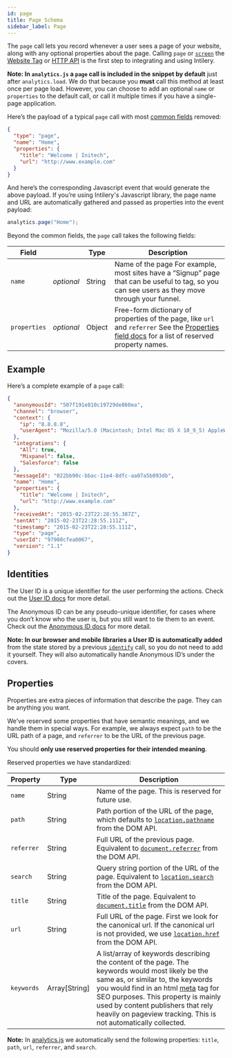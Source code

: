 ```yaml
---
id: page
title: Page Schema
sidebar_label: Page
---
```


The `page` call lets you record whenever a user sees a page of your website, along with any optional properties about the page. Calling `page` or [`screen`](./screen/) the [Website Tag](/docs/tag/tag1) or [HTTP API](/docs/apis/api1) is the first step to integrating and using Intilery.

**Note: In `analytics.js` a `page` call is included in the snippet by default** just after `analytics.load`. We do that because you **must** call this method at least once per page load. However, you can choose to add an optional `name` or `properties` to the default call, or call it multiple times if you have a single-page application.

Here’s the payload of a typical `page` call with most [common fields](./common/) removed:

```json
{
  "type": "page",
  "name": "Home",
  "properties": {
    "title": "Welcome | Initech",
    "url": "http://www.example.com"
  }
}
```

And here’s the corresponding Javascript event that would generate the above payload. If you’re using Intilery's Javascript library, the page name and URL are automatically gathered and passed as properties into the event payload:

```java
analytics.page("Home");
```

Beyond the common fields, the `page` call takes the following fields:

| Field        |            | Type   | Description                                                  |
| ------------ | ---------- | ------ | ------------------------------------------------------------ |
| `name`       | *optional* | String | Name of the page For example, most sites have a “Signup” page that can be useful to tag, so you can see users as they move through your funnel. |
| `properties` | *optional* | Object | Free-form dictionary of properties of the page, like `url` and `referrer` See the [Properties field docs](#properties) for a list of reserved property names. |

## Example

Here’s a complete example of a `page` call:

```json
{
  "anonymousId": "507f191e810c19729de860ea",
  "channel": "browser",
  "context": {
    "ip": "8.8.8.8",
    "userAgent": "Mozilla/5.0 (Macintosh; Intel Mac OS X 10_9_5) AppleWebKit/537.36 (KHTML, like Gecko) Chrome/40.0.2214.115 Safari/537.36"
  },
  "integrations": {
    "All": true,
    "Mixpanel": false,
    "Salesforce": false
  },
  "messageId": "022bb90c-bbac-11e4-8dfc-aa07a5b093db",
  "name": "Home",
  "properties": {
    "title": "Welcome | Initech",
    "url": "http://www.example.com"
  },
  "receivedAt": "2015-02-23T22:28:55.387Z",
  "sentAt": "2015-02-23T22:28:55.111Z",
  "timestamp": "2015-02-23T22:28:55.111Z",
  "type": "page",
  "userId": "97980cfea0067",
  "version": "1.1"
}
```

## Identities

The User ID is a unique identifier for the user performing the actions. Check out the [User ID docs](./identify#user-id) for more detail.

The Anonymous ID can be any pseudo-unique identifier, for cases where you don’t know who the user is, but you still want to tie them to an event. Check out the [Anonymous ID docs](./identify#anonymous-id) for more detail.

**Note: In our browser and mobile libraries a User ID is automatically added** from the state stored by a previous [`identify`](./identify) call, so you do not need to add it yourself. They will also automatically handle Anonymous ID’s under the covers.

## Properties

Properties are extra pieces of information that describe the page. They can be anything you want.

We’ve reserved some properties that have semantic meanings, and we handle them in special ways. For example, we always expect `path` to be the URL path of a page, and `referrer` to be the URL of the previous page.

You should **only use reserved properties for their intended meaning**.

Reserved properties we have standardized:

| **Property** | **Type**      | **Description**                                              |
| ------------ | ------------- | ------------------------------------------------------------ |
| `name`       | String        | Name of the page. This is reserved for future use.           |
| `path`       | String        | Path portion of the URL of the page, which defaults to [`location.pathname`](https://developer.mozilla.org/en-US/docs/Web/API/Location) from the DOM API. |
| `referrer`   | String        | Full URL of the previous page. Equivalent to [`document.referrer`](https://developer.mozilla.org/en-US/docs/Web/API/Document/referrer) from the DOM API. |
| `search`     | String        | Query string portion of the URL of the page. Equivalent to [`location.search`](https://developer.mozilla.org/en-US/docs/Web/API/Location) from the DOM API. |
| `title`      | String        | Title of the page. Equivalent to [`document.title`](https://developer.mozilla.org/en-US/docs/Web/API/Document/title) from the DOM API. |
| `url`        | String        | Full URL of the page. First we look for the canonical url. If the canonical url is not provided, we use [`location.href`](https://developer.mozilla.org/en-US/docs/Web/API/Location) from the DOM API. |
| `keywords`   | Array[String] | A list/array of keywords describing the content of the page. The keywords would most likely be the same as, or similar to, the keywords you would find in an html [meta](https://developer.mozilla.org/en-US/docs/Web/HTML/Element/meta#Attributes) tag for SEO purposes. This property is mainly used by content publishers that rely heavily on pageview tracking. This is not automatically collected. |

**Note:** In [analytics.js](/docs/tag/tag1) we automatically send the following properties: `title`, `path`, `url`, `referrer`, and `search`.
